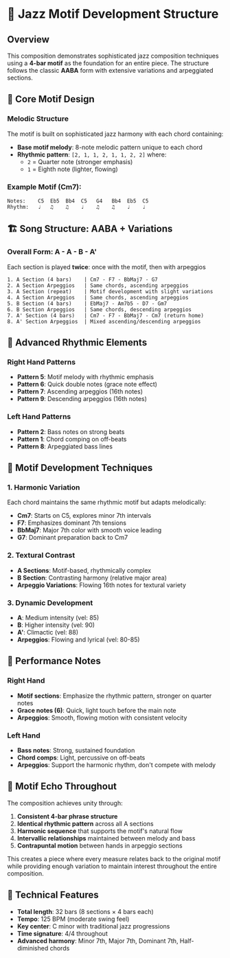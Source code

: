 # 🎼 Jazz Motif Development Structure

## Overview
This composition demonstrates sophisticated jazz composition techniques using a **4-bar motif** as the foundation for an entire piece. The structure follows the classic **AABA** form with extensive variations and arpeggiated sections.

## 🎯 Core Motif Design

### Melodic Structure
The motif is built on sophisticated jazz harmony with each chord containing:
- **Base motif melody**: 8-note melodic pattern unique to each chord
- **Rhythmic pattern**: `[2, 1, 1, 2, 1, 1, 2, 2]` where:
  - `2` = Quarter note (stronger emphasis)
  - `1` = Eighth note (lighter, flowing)

### Example Motif (Cm7):
```
Notes:    C5  Eb5  Bb4  C5   G4   Bb4  Eb5  C5
Rhythm:   ♩   ♫    ♫    ♩    ♫    ♫    ♩    ♩
```

## 🏗️ Song Structure: AABA + Variations

### Overall Form: A - A - B - A'
Each section is played **twice**: once with the motif, then with arpeggios

```
1. A Section (4 bars)    | Cm7 - F7 - BbMaj7 - G7
2. A Section Arpeggios   | Same chords, ascending arpeggios
3. A Section (repeat)    | Motif development with slight variations
4. A Section Arpeggios   | Same chords, ascending arpeggios
5. B Section (4 bars)    | EbMaj7 - Am7b5 - D7 - Gm7
6. B Section Arpeggios   | Same chords, descending arpeggios
7. A' Section (4 bars)   | Cm7 - F7 - BbMaj7 - Cm7 (return home)
8. A' Section Arpeggios  | Mixed ascending/descending arpeggios
```

## 🎵 Advanced Rhythmic Elements

### Right Hand Patterns
- **Pattern 5**: Motif melody with rhythmic emphasis
- **Pattern 6**: Quick double notes (grace note effect)
- **Pattern 7**: Ascending arpeggios (16th notes)
- **Pattern 9**: Descending arpeggios (16th notes)

### Left Hand Patterns
- **Pattern 2**: Bass notes on strong beats
- **Pattern 1**: Chord comping on off-beats
- **Pattern 8**: Arpeggiated bass lines

## 🎨 Motif Development Techniques

### 1. **Harmonic Variation**
Each chord maintains the same rhythmic motif but adapts melodically:
- **Cm7**: Starts on C5, explores minor 7th intervals
- **F7**: Emphasizes dominant 7th tensions
- **BbMaj7**: Major 7th color with smooth voice leading
- **G7**: Dominant preparation back to Cm7

### 2. **Textural Contrast**
- **A Sections**: Motif-based, rhythmically complex
- **B Section**: Contrasting harmony (relative major area)
- **Arpeggio Variations**: Flowing 16th notes for textural variety

### 3. **Dynamic Development**
- **A**: Medium intensity (vel: 85)
- **B**: Higher intensity (vel: 90) 
- **A'**: Climactic (vel: 88)
- **Arpeggios**: Flowing and lyrical (vel: 80-85)

## 🎹 Performance Notes

### Right Hand
- **Motif sections**: Emphasize the rhythmic pattern, stronger on quarter notes
- **Grace notes (6)**: Quick, light touch before the main note
- **Arpeggios**: Smooth, flowing motion with consistent velocity

### Left Hand
- **Bass notes**: Strong, sustained foundation
- **Chord comps**: Light, percussive on off-beats
- **Arpeggios**: Support the harmonic rhythm, don't compete with melody

## 🔄 Motif Echo Throughout

The composition achieves unity through:

1. **Consistent 4-bar phrase structure**
2. **Identical rhythmic pattern** across all A sections
3. **Harmonic sequence** that supports the motif's natural flow
4. **Intervallic relationships** maintained between melody and bass
5. **Contrapuntal motion** between hands in arpeggio sections

This creates a piece where every measure relates back to the original motif while providing enough variation to maintain interest throughout the entire composition.

## 🎼 Technical Features

- **Total length**: 32 bars (8 sections × 4 bars each)
- **Tempo**: 125 BPM (moderate swing feel)
- **Key center**: C minor with traditional jazz progressions
- **Time signature**: 4/4 throughout
- **Advanced harmony**: Minor 7th, Major 7th, Dominant 7th, Half-diminished chords
